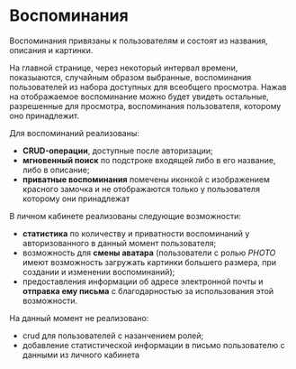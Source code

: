 # Воспоминания

Воспоминания привязаны к пользователям и состоят из названия, описания и картинки.

На главной странице, через некоторый интервал времени, показыаются, случайным образом выбранные, воспоминания пользователей из набора доступных для всеобщего просмотра. Нажав на отображаемое воспоминание можно будет увидеть остальные, разрешенные для просмотра, воспоминания пользователя, которому оно принадлежит.

Для воспоминаний реализованы:

- **CRUD-операции**, доступные после авторизации;
- **мгновенный поиск** по подстроке входящей либо в его название, либо в описание;
- **приватные воспоминания** помечены иконкой с изображением красного замочка и не отображаются только у пользователя которому они принадлежат

В личном кабинете реализованы следующие возможности:

- **статистика** по количеству и приватности воспоминаний у авторизованного в данный момент пользователя;
- возможность для **смены аватара** (пользователи с ролью _PHOTO_ имеют возможность загружать картинки большего размера, при создании и изменении воспоминаний);
- предоставления информации об адресе электронной почты и **отправка ему письма** с благодарностью за использования этой возможности.

На данный момент не реализовано:

- crud для пользователей с назанчением ролей;
- добавление статистической информации в письмо пользователю с данными из личного кабинета
